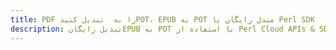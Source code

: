 ---title: PDF را به  تبدیل کنیدPOT، EPUB به POT مبدل رایگان یا Perl SDKdescription: تبدیل رایگانEPUB به POT با استفاده از Perl Cloud APIs & SDK همچنین اسناد PDF را در Cloud ایجاد، ویرایش و رندر کنید.---